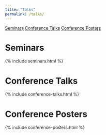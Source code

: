 ```yaml
---
title: "Talks"
permalink: /talks/
---
```


<div class="topnav">
  <a class="active" href="#seminars">Seminars</a>
  <a href="#conference-talks">Conference Talks</a>
  <a href="#conference-posters">Conference Posters</a>
</div>

# Seminars
{% include seminars.html %}

# Conference Talks
{% include conference-talks.html %}

# Conference Posters
{% include conference-posters.html %}
